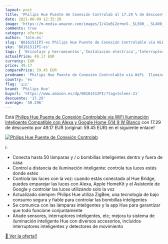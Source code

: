 ```yaml
---
layout: post
title: 'Philips Hue Puente de Conexión Controlab al 17.29 % de descuento'
date: 2021-08-09 12:35:28
image: 'https://m.media-amazon.com/images/I/41oBL2e+mvS._SL500_._SL400_.jpg'
comments: true
category: ofertas
author: 'tole.es'
slug: 'B016151IPI-es Philips Hue Puente de Conexión Controlable vía WiFi...'
sku: 'B016151IPI-es'
tags: [ 'Bricolaje y herramientas','Instalación eléctrica','Interruptores y reguladores de luz','alexa','google','home','philips hue','wifi', ]
actualPrice: 49.17 EUR
currency: EUR
price: 49.17
comparePrice: 59.45 EUR
prodname: 'Philips Hue Puente de Conexión Controlable vía WiFi  Iluminación Inteligente  Compatible con Alexa y Google Home G14  9 W  Blanco'
country: 'es'
flag: '🇪🇸'
brand: 'Philips Hue'
buyurl: 'https://www.amazon.es/dp/B016151IPI/?tag=tolees-21'
descuento: '17.29'
average: '50.296'
---
```


Está [Philips Hue Puente de Conexión Controlable vía WiFi  Iluminación Inteligente  Compatible con Alexa y Google Home G14  9 W  Blanco](https://www.amazon.es/dp/B016151IPI/?tag=tolees-21) con 17.29 de descuento por 49.17 EUR (original: 59.45 EUR) en el siguiente enlace!

[![Philips Hue Puente de Conexión Controlab](https://m.media-amazon.com/images/I/41oBL2e+mvS._SL500_._SL400_.jpg)](https://www.amazon.es/dp/B016151IPI/?tag=tolees-21)

ℹ️:

- Conecta hasta 50 lámparas y / o bombillas inteligentes dentro y fuera de casa
- Control a distancia de iluminación inteligente: controla tus luces estés donde estés
- Controla las luces con la voz: cuando estás conectado al Hue Bridge, puedes emparejar las luces con Alexa, Apple HomeKit y el Asistente de Google y controlar las luces utilizando solo la voz
- Actualizado siempre: Philips Hue utiliza ZigBee, una tecnología de bajo consumo segura y fiable para controlar las bombillas inteligentes
- Se comunica con las lámparas inteligentes y la app Hue para garantizar que todo funcione conjuntamente
- Añade sensores, interruptores inteligentes, etc; mejora tu sistema de iluminación inteligente Hue con diversos accesorios, incluidos interruptores inteligentes y detectores de movimiento

[🛒 Ver la oferta!!](https://www.amazon.es/dp/B016151IPI/?tag=tolees-21)
